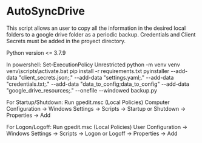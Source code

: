 # AutoSyncDrive

This script allows an user to copy all the information in the desired local folders to a google drive folder as a periodic backup.
Credentials and Client Secrets must be added in the proyect directory.

Python version <= 3.7.9



In powershell: Set-ExecutionPolicy Unrestricted
python -m venv venv
venv\scripts\activate.bat
pip install -r requirements.txt
pyinstaller --add-data "client_secrets.json;." --add-data "settings.yaml;." --add-data "credentials.txt;." --add-data "data_to_config;data_to_config" --add-data "google_drive_resources;." --onefile --windowed backup.py



For Startup/Shutdown:
Run gpedit.msc (Local Policies)
Computer Configuration -> Windows Settings -> Scripts -> Startup or Shutdown -> Properties -> Add

For Logon/Logoff:
Run gpedit.msc (Local Policies)
User Configuration -> Windows Settings -> Scripts -> Logon or Logoff -> Properties -> Add